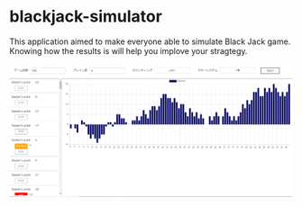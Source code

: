 # blackjack-simulator

This application aimed to make everyone able to simulate Black Jack game.
Knowing how the results is will help you implove your stragtegy.

![demo](https://github.com/AtsukiImamura/blackjack-simulator/blob/images/images/demo.png "demo")
